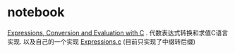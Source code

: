 # notebook

[Expressions, Conversion and Evaluation with C](https://github.com/hardboydu/notebook/blob/master/Expressions.md) . 代数表达式转换和求值C语言实现. 以及自己的一个实现 [Expressions.c](https://github.com/hardboydu/notebook/blob/master/Expressions.c) (目前只实现了中缀转后缀)
